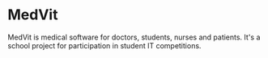 # MedVit

MedVit is medical software for doctors, students, nurses and patients.
It's a school project for participation in student IT competitions.
